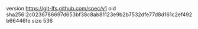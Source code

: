 version https://git-lfs.github.com/spec/v1
oid sha256:2c0236786697d653bf38c8ab81123e9b2b7532dfe77d8d161c2ef492b66446fe
size 536
